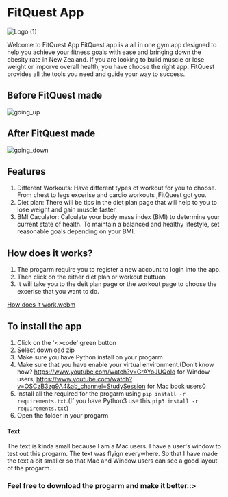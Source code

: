 # FitQuest App
![Logo (1)](https://github.com/IDKJW/FitQuest/assets/124316245/3f5ef78e-326b-46f3-9daa-d7dc2561f7d2)




Welcome to FitQuest App
FitQuest app is a all in one gym app designed to help you achieve your fitness goals with ease and bringing down the obesity rate in New Zealand. If you are looking to build muscle or lose weight or imporve overall health, you have choose the right app. FitQuest provides all the tools you need and guide your way to success. 

## Before FitQuest made
![going_up](https://github.com/IDKJW/FitQuest/assets/124316245/33379552-1aeb-4e7b-b9aa-03a095d51f92)

## After FitQuest made
![going_down](https://github.com/IDKJW/FitQuest/assets/124316245/93eec732-9a57-4c76-8ead-fe7b6dea103d)


## Features
1. Different Workouts: Have different types of workout for you to choose. From chest to legs excerise and cardio workouts ,FitQuest got you.
2. Diet plan: There will be tips in the diet plan page that will help to you to lose weight and gain muscle faster.
3. BMI Caculator: Calculate your body mass index (BMI) to determine your current state of health. To maintain a balanced and healthy lifestyle, set reasonable goals depending on your BMI.

## How does it works?
1. The progarm require you to register a new account to login into the app.
2. Then click on the either diet plan or workout buttuon
3. It will take you to the deit plan page or the workout page to choose the excerise that you want to do.

[How does it work.webm](https://github.com/IDKJW/FitQuest/assets/124316245/b43299c8-8e57-45d2-8a46-79141f4983c2)

## To install the app
1. Click on the '<>code' green button
2. Select download zip
3. Make sure you have Python install on your progarm
4. Make sure that you have enable your virtual environment.(Don't know how? https://www.youtube.com/watch?v=GrAYoJUQolo for Window users, https://www.youtube.com/watch?v=OSCzB3zg9A4&ab_channel=StudySession for Mac book users0
5. Install all the required for the progarm using `pip install -r requirements.txt`.(If you have Python3 use this `pip3 install -r requirements.txt`)
6. Open the folder in your progarm

#### Text 
The text is kinda small because I am a Mac users. I have a user's window to test out this progarm. The text was flyign everywhere. So that I have made the text a bit smaller so that Mac and Window users can see a good layout of the progarm. 

### Feel free to download the progarm and make it better.:>
